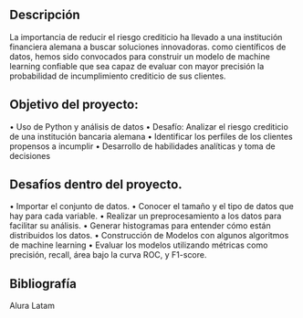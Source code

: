 ## Descripción 
La importancia de reducir el riesgo crediticio ha llevado a una institución financiera alemana a buscar soluciones innovadoras. como científicos de datos, hemos sido convocados para construir un modelo de machine learning confiable que sea capaz de evaluar con mayor precisión la probabilidad de incumplimiento crediticio de sus clientes.

## Objetivo del proyecto:
•	Uso de Python y análisis de datos
•	Desafío: Analizar el riesgo crediticio de una institución bancaria alemana
•	Identificar los perfiles de los clientes propensos a incumplir
•	Desarrollo de habilidades analíticas y toma de decisiones

## Desafíos dentro del proyecto.
•	Importar el conjunto de datos.
•	Conocer el tamaño y el tipo de datos que hay para cada variable.
•	Realizar un preprocesamiento a los datos para facilitar su análisis.
•	Generar histogramas para entender cómo están distribuidos los datos.
•	Construcción de Modelos con algunos algoritmos de machine learning
•	Evaluar los modelos utilizando métricas como precisión, recall, área bajo la curva ROC, y F1-score.

## Bibliografía 
Alura Latam 
